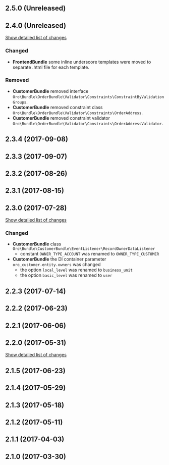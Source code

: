 ## 2.5.0 (Unreleased)
## 2.4.0 (Unreleased)
[Show detailed list of changes](file-incompatibilities-2-4-0.md)
### Changed
* **FrontendBundle** some inline underscore templates were moved to separate .html file for each template.
### Removed
* **CustomerBundle** removed interface `Oro\Bundle\OrderBundle\Validator\Constraints\ConstraintByValidationGroups`.
* **CustomerBundle** removed constraint class `Oro\Bundle\OrderBundle\Validator\Constraints\OrderAddress`.
* **CustomerBundle** removed constraint validator `Oro\Bundle\OrderBundle\Validator\Constraints\OrderAddressValidator`.
## 2.3.4 (2017-09-08)
## 2.3.3 (2017-09-07)
## 2.3.2 (2017-08-26)
## 2.3.1 (2017-08-15)
## 2.3.0 (2017-07-28)
[Show detailed list of changes](file-incompatibilities-2-3-0.md)
### Changed
* **CustomerBundle** class `Oro\Bundle\CustomerBundle\EventListener\RecordOwnerDataListener`
    - constant `OWNER_TYPE_ACCOUNT` was renamed to `OWNER_TYPE_CUSTOMER`
* **CustomerBundle** the DI container parameter `oro_customer.entity.owners` was changed
    - the option `local_level` was renamed to `business_unit`
    - the option `basic_level` was renamed to `user`
## 2.2.3 (2017-07-14)
## 2.2.2 (2017-06-23)
## 2.2.1 (2017-06-06)
## 2.2.0 (2017-05-31)
[Show detailed list of changes](file-incompatibilities-2-2-0.md)

## 2.1.5 (2017-06-23)
## 2.1.4 (2017-05-29)
## 2.1.3 (2017-05-18)
## 2.1.2 (2017-05-11)
## 2.1.1 (2017-04-03)
## 2.1.0 (2017-03-30)
